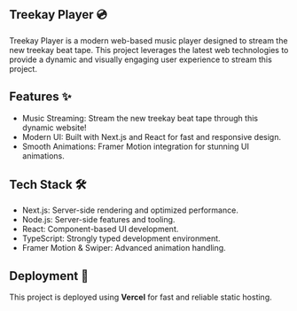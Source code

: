 ## Treekay Player 💿
Treekay Player is a modern web-based music player designed to stream the new treekay beat tape. This project leverages the latest web technologies to provide a dynamic and visually engaging user experience to stream this project.

## Features ✨

- Music Streaming: Stream the new treekay beat tape through this dynamic website!
- Modern UI: Built with Next.js and React for fast and responsive design.
- Smooth Animations: Framer Motion integration for stunning UI animations.

## Tech Stack 🛠

- Next.js: Server-side rendering and optimized performance.
- Node.js: Server-side features and tooling.
- React: Component-based UI development.
- TypeScript: Strongly typed development environment.
- Framer Motion & Swiper: Advanced animation handling.

## Deployment 🚀

This project is deployed using **Vercel** for fast and reliable static hosting.
